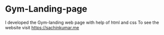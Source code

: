 # Gym-Landing-page
I developed the Gym-landing web page with help of html and css To see the website visit https://sachinkumar.me
